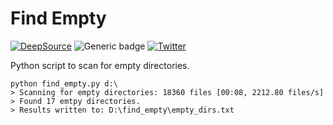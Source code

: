 # Find Empty

[![DeepSource](https://deepsource.io/gh/dfirsec/find_empty.svg/?label=active+issues&show_trend=true&token=5vwImxxOr2Gu9OcEd2AkrKwf)](https://deepsource.io/gh/dfirsec/find_empty/?ref=repository-badge) ![Generic badge](https://img.shields.io/badge/python-3.8-blue.svg) [![Twitter](https://img.shields.io/badge/Twitter-@pulsecode-blue.svg)](https://twitter.com/pulsecode)

Python script to scan for empty directories.

```console
python find_empty.py d:\
> Scanning for empty directories: 18360 files [00:08, 2212.80 files/s]
> Found 17 emtpy directories.
> Results written to: D:\find_empty\empty_dirs.txt
```
